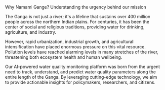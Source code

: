 Why Namami Gange?
Understanding the urgency behind our mission

The Ganga is not just a river; it's a lifeline that sustains over 400 million people across the northern Indian plains. For centuries, it has been the center of social and religious traditions, providing water for drinking, agriculture, and industry.

However, rapid urbanization, industrial growth, and agricultural intensification have placed enormous pressure on this vital resource. Pollution levels have reached alarming levels in many stretches of the river, threatening both ecosystem health and human wellbeing.

Our AI-powered water quality monitoring platform was born from the urgent need to track, understand, and predict water quality parameters along the entire length of the Ganga. By leveraging cutting-edge technology, we aim to provide actionable insights for policymakers, researchers, and citizens.
